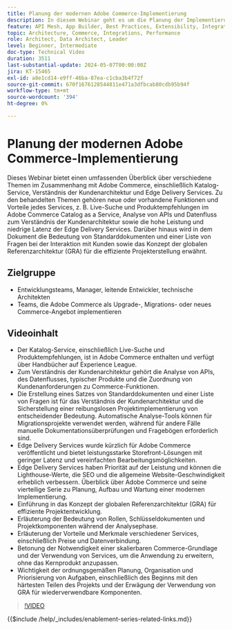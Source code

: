 ```yaml
---
title: Planung der modernen Adobe Commerce-Implementierung
description: In diesem Webinar geht es um die Planung der Implementierung eines modernen Commerce-Systems, insbesondere Adobe Commerce, und es werden Diskussionen zur Discovery-Phase, zu Services, zur globalen Referenzarchitektur, zu Frontend-Entwicklungspraktiken und zu Best Practices geführt.
feature: API Mesh, App Builder, Best Practices, Extensibility, Integration
topic: Architecture, Commerce, Integrations, Performance
role: Architect, Data Architect, Leader
level: Beginner, Intermediate
doc-type: Technical Video
duration: 3511
last-substantial-update: 2024-05-07T00:00:00Z
jira: KT-15465
exl-id: a8e1cd14-e9ff-46ba-87ea-c1cba3b4f72f
source-git-commit: 670f1676128544811e471a3dfbcab80cdb95b94f
workflow-type: tm+mt
source-wordcount: '394'
ht-degree: 0%

---
```


# Planung der modernen Adobe Commerce-Implementierung

Dieses Webinar bietet einen umfassenden Überblick über verschiedene Themen im Zusammenhang mit Adobe Commerce, einschließlich Katalog-Service, Verständnis der Kundenarchitektur und Edge Delivery Services.
&#x200B;Zu den behandelten Themen gehören neue oder vorhandene Funktionen und Vorteile jedes Services, z. B. Live-Suche und Produktempfehlungen im Adobe Commerce Catalog as a Service, Analyse von APIs und Datenfluss zum Verständnis der Kundenarchitektur sowie die hohe Leistung und niedrige Latenz der Edge Delivery Services. Darüber hinaus wird in dem Dokument die Bedeutung von Standarddokumenten und einer Liste von Fragen bei der Interaktion mit Kunden sowie das Konzept der globalen Referenzarchitektur (GRA) für die effiziente Projekterstellung erwähnt.

## Zielgruppe

* Entwicklungsteams, Manager, leitende Entwickler, technische Architekten
* Teams, die Adobe Commerce als Upgrade-, Migrations- oder neues Commerce-Angebot implementieren

## Videoinhalt

* Der Katalog-Service, einschließlich Live-Suche und Produktempfehlungen, ist in Adobe Commerce enthalten und verfügt über Handbücher auf Experience League.
* Zum Verständnis der Kundenarchitektur gehört die Analyse von APIs, des Datenflusses, typischer Produkte und die Zuordnung von Kundenanforderungen zu Commerce-Funktionen.
* Die Erstellung eines Satzes von Standarddokumenten und einer Liste von Fragen ist für das Verständnis der Kundenarchitektur und die Sicherstellung einer reibungslosen Projektimplementierung von entscheidender Bedeutung.
Automatische Analyse-Tools können für Migrationsprojekte verwendet werden, während für andere Fälle manuelle Dokumentationsüberprüfungen und Fragebögen erforderlich sind.
* Edge Delivery Services wurde kürzlich für Adobe Commerce veröffentlicht und bietet leistungsstarke Storefront-Lösungen mit geringer Latenz und vereinfachten Bearbeitungsmöglichkeiten.
* Edge Delivery Services haben Priorität auf der Leistung und können die Lighthouse-Werte, die SEO und die allgemeine Website-Geschwindigkeit erheblich verbessern.
Überblick über Adobe Commerce und seine vierteilige Serie zu Planung, Aufbau und Wartung einer modernen Implementierung.
* Einführung in das Konzept der globalen Referenzarchitektur (GRA) für effiziente Projektentwicklung.
* Erläuterung der Bedeutung von Rollen, Schlüsseldokumenten und Projektkomponenten während der Analysephase.
* Erläuterung der Vorteile und Merkmale verschiedener Services, einschließlich Preise und Datenverbindung.
* Betonung der Notwendigkeit einer skalierbaren Commerce-Grundlage und der Verwendung von Services, um die Anwendung zu erweitern, ohne das Kernprodukt anzupassen.
* Wichtigkeit der ordnungsgemäßen Planung, Organisation und Priorisierung von Aufgaben, einschließlich des Beginns mit den härtesten Teilen des Projekts und der Erwägung der Verwendung von GRA für wiederverwendbare Komponenten.

>[!VIDEO](https://video.tv.adobe.com/v/3428987?learn=on)

{{$include /help/_includes/enablement-series-related-links.md}}
